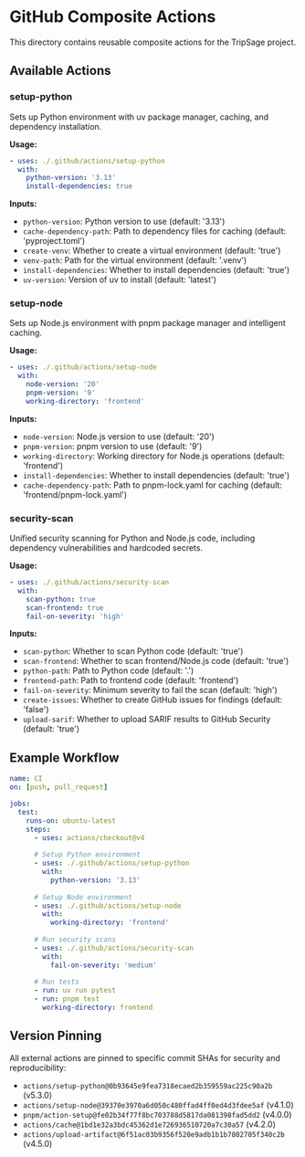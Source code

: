 # GitHub Composite Actions

This directory contains reusable composite actions for the TripSage project.

## Available Actions

### setup-python

Sets up Python environment with uv package manager, caching, and dependency installation.

**Usage:**
```yaml
- uses: ./.github/actions/setup-python
  with:
    python-version: '3.13'
    install-dependencies: true
```

**Inputs:**
- `python-version`: Python version to use (default: '3.13')
- `cache-dependency-path`: Path to dependency files for caching (default: 'pyproject.toml')
- `create-venv`: Whether to create a virtual environment (default: 'true')
- `venv-path`: Path for the virtual environment (default: '.venv')
- `install-dependencies`: Whether to install dependencies (default: 'true')
- `uv-version`: Version of uv to install (default: 'latest')

### setup-node

Sets up Node.js environment with pnpm package manager and intelligent caching.

**Usage:**
```yaml
- uses: ./.github/actions/setup-node
  with:
    node-version: '20'
    pnpm-version: '9'
    working-directory: 'frontend'
```

**Inputs:**
- `node-version`: Node.js version to use (default: '20')
- `pnpm-version`: pnpm version to use (default: '9')
- `working-directory`: Working directory for Node.js operations (default: 'frontend')
- `install-dependencies`: Whether to install dependencies (default: 'true')
- `cache-dependency-path`: Path to pnpm-lock.yaml for caching (default: 'frontend/pnpm-lock.yaml')

### security-scan

Unified security scanning for Python and Node.js code, including dependency vulnerabilities and hardcoded secrets.

**Usage:**
```yaml
- uses: ./.github/actions/security-scan
  with:
    scan-python: true
    scan-frontend: true
    fail-on-severity: 'high'
```

**Inputs:**
- `scan-python`: Whether to scan Python code (default: 'true')
- `scan-frontend`: Whether to scan frontend/Node.js code (default: 'true')
- `python-path`: Path to Python code (default: '.')
- `frontend-path`: Path to frontend code (default: 'frontend')
- `fail-on-severity`: Minimum severity to fail the scan (default: 'high')
- `create-issues`: Whether to create GitHub issues for findings (default: 'false')
- `upload-sarif`: Whether to upload SARIF results to GitHub Security (default: 'true')

## Example Workflow

```yaml
name: CI
on: [push, pull_request]

jobs:
  test:
    runs-on: ubuntu-latest
    steps:
      - uses: actions/checkout@v4
      
      # Setup Python environment
      - uses: ./.github/actions/setup-python
        with:
          python-version: '3.13'
      
      # Setup Node environment
      - uses: ./.github/actions/setup-node
        with:
          working-directory: 'frontend'
      
      # Run security scans
      - uses: ./.github/actions/security-scan
        with:
          fail-on-severity: 'medium'
      
      # Run tests
      - run: uv run pytest
      - run: pnpm test
        working-directory: frontend
```

## Version Pinning

All external actions are pinned to specific commit SHAs for security and reproducibility:
- `actions/setup-python@0b93645e9fea7318ecaed2b359559ac225c90a2b` (v5.3.0)
- `actions/setup-node@39370e3970a6d050c480ffad4ff0ed4d3fdee5af` (v4.1.0)
- `pnpm/action-setup@fe02b34f77f8bc703788d5817da081398fad5dd2` (v4.0.0)
- `actions/cache@1bd1e32a3bdc45362d1e726936510720a7c30a57` (v4.2.0)
- `actions/upload-artifact@6f51ac03b9356f520e9adb1b1b7802705f340c2b` (v4.5.0)